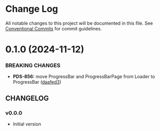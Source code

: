 # Change Log

All notable changes to this project will be documented in this file.
See [Conventional Commits](https://conventionalcommits.org) for commit guidelines.

# 0.1.0 (2024-11-12)


### BREAKING CHANGES


* **PDS-856:** move ProgressBar and ProgressBarPage from Loader to ProgressBar ([daafed3](https://github.com/cloud-ru-tech/snack-uikit/commit/daafed3f65ee40e08daff7365ffff434f26b7aa7))




## CHANGELOG

### v0.0.0

- Initial version
